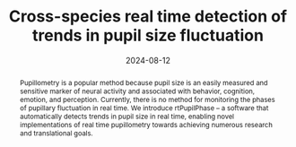 ---
title: "Cross-species real time detection of trends in pupil size fluctuation"

date: 2024-08-12
authors_string: Sharif I. Kronemer, Victoria E. Gobo, Joshua B. Teves,  Diana C. Burk, Somayeh Shahsavarani, Catherine R. Walsh,  Javier Gonzalez-Castillo, Peter A. Bandettini
authors:
   - Sharif I. Kronemer
   - Victoria E. Gobo
   - Joshua B. Teves
   - Diana C. Burk
   - Somayeh Shahsavarani
   - Catherine R. Walsh
   - Javier Gonzalez-Castillo
   - Peter A. Bandettini
author_ids:
   - sharif_kronemer
   - tori_gobo
   - josh_teves
   - catherine_walsh
   - bahar_shahsavarani
   - javier_gonzalezcastillo
   - peter_bandettini
journal: 'biorxiv'
volume: 
issue: 
abstract: 'Pupillometry is a popular method because pupil size is an easily measured and sensitive marker of neural activity and associated with behavior, cognition, emotion, and perception. Currently, there is no method for monitoring the phases of pupillary fluctuation in real time. We introduce rtPupilPhase – a software that automatically detects trends in pupil size in real time, enabling novel implementations of real time pupillometry towards achieving numerous research and translational goals.'
project_id: consciousness
paper_url: https://www.biorxiv.org/content/10.1101/2024.02.12.579393v1
doi: https://doi.org/10.1101/2024.02.12.579393
data_loc: 'https://github.com/nimh-sfim/rtPupilPhase'
code_loc: 'https://github.com/nimh-sfim/rtPupilPhase'
file: '/assets/publications/'
file_name: ''
type: journal_article
layout: publication 
---